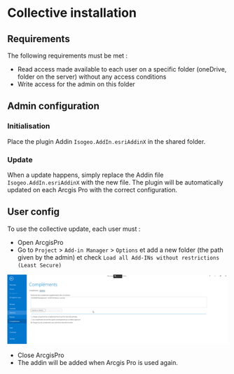 # Collective installation

## Requirements

The following requirements must be met : 

* Read access made available to each user on a specific folder (oneDrive, folder on the server) without any access conditions
* Write access for the admin on this folder

## Admin configuration

### Initialisation 

Place the plugin Addin `Isogeo.AddIn.esriAddinX` in the shared folder. 

### Update

When a update happens, simply replace the Addin file `Isogeo.AddIn.esriAddinX` with the new file. The plugin will be automatically updated on each Arcgis Pro with the correct configuration.  

## User config

To use the collective update, each user must :

* Open ArcgisPro
* Go to `Project` > `Add-in Manager` > `Options` et add a new folder (the path given by the admin) et check `Load all Add-INs without restrictions (Least Secure)`

!["Sélectionner dossier"](../../assets/ArcGisPro_set_plugin.PNG)

* Close ArcgisPro
* The addin will be added when Arcgis Pro is used again. 

